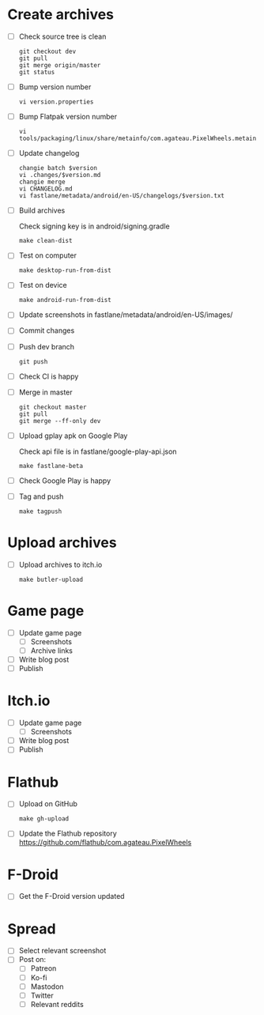 # Create archives

- [ ] Check source tree is clean

    ```
    git checkout dev
    git pull
    git merge origin/master
    git status
    ```

- [ ] Bump version number

    ```
    vi version.properties
    ```

- [ ] Bump Flatpak version number

    ```
    vi tools/packaging/linux/share/metainfo/com.agateau.PixelWheels.metainfo.xml
    ```

- [ ] Update changelog

    ```
    changie batch $version
    vi .changes/$version.md
    changie merge
    vi CHANGELOG.md
    vi fastlane/metadata/android/en-US/changelogs/$version.txt
    ```

- [ ] Build archives

    Check signing key is in android/signing.gradle

    ```
    make clean-dist
    ```

- [ ] Test on computer

    ```
    make desktop-run-from-dist
    ```

- [ ] Test on device

    ```
    make android-run-from-dist
    ```

- [ ] Update screenshots in fastlane/metadata/android/en-US/images/

- [ ] Commit changes

- [ ] Push dev branch

    ```
    git push
    ```

- [ ] Check CI is happy

- [ ] Merge in master

    ```
    git checkout master
    git pull
    git merge --ff-only dev
    ```

- [ ] Upload gplay apk on Google Play

    Check api file is in fastlane/google-play-api.json

    ```
    make fastlane-beta
    ```

- [ ] Check Google Play is happy

- [ ] Tag and push

    ```
    make tagpush
    ```

# Upload archives

- [ ] Upload archives to itch.io

    ```
    make butler-upload
    ```

# Game page

- [ ] Update game page
    - [ ] Screenshots
    - [ ] Archive links
- [ ] Write blog post
- [ ] Publish

# Itch.io

- [ ] Update game page
    - [ ] Screenshots
- [ ] Write blog post
- [ ] Publish

# Flathub

- [ ] Upload on GitHub

    ```
    make gh-upload
    ```

- [ ] Update the Flathub repository <https://github.com/flathub/com.agateau.PixelWheels>

# F-Droid

- [ ] Get the F-Droid version updated

# Spread

- [ ] Select relevant screenshot
- [ ] Post on:
    - [ ] Patreon
    - [ ] Ko-fi
    - [ ] Mastodon
    - [ ] Twitter
    - [ ] Relevant reddits
